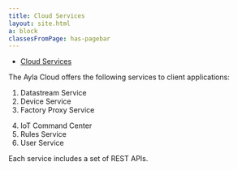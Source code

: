 ```yaml
---
title: Cloud Services
layout: site.html
a: block
classesFromPage: has-pagebar
---
```


<aside id="pagebar" class="d-xl-block collapse">
  <ul>
    <li><a href="#core-title">Cloud Services</a></li>
  </ul>
</aside>

The Ayla Cloud offers the following services to client applications:

<div class="form-row mb-3">
<div class="col-md-6">
<ol style="margin-bottom:0;">
<li style="margin-top:0;">Datastream Service</li>
<li>Device Service</li>
<li>Factory Proxy Service</li>
</ol>
</div>
<div class="col-md-6">
<ol style="margin-bottom:0;" start="4">
<li style="margin-top:0;">IoT Command Center</li>
<li>Rules Service</li>
<li>User Service</li>
</ol>
</div>
</div>

Each service includes a set of REST APIs.